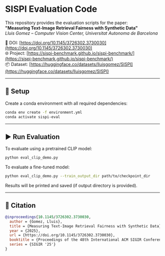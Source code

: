 # SISPI Evaluation Code

This repository provides the evaluation scripts for the paper:  
**"Measuring Text-Image Retrieval Fairness with Synthetic Data"**  
*Lluis Gomez – Computer Vision Center, Universitat Autonoma de Barcelona*

📄 DOI: [https://doi.org/10.1145/3726302.3730030](https://doi.org/10.1145/3726302.3730030)  
🌐 Project: [https://sispi-benchmark.github.io/sispi-benchmark/](https://sispi-benchmark.github.io/sispi-benchmark/)  
📦 Dataset: [https://huggingface.co/datasets/lluisgomez/SISPI](https://huggingface.co/datasets/lluisgomez/SISPI)

---

## 🧪 Setup

Create a conda environment with all required dependencies:

```bash
conda env create -f environment.yml
conda activate sispi-eval
```

---

## ▶️ Run Evaluation

To evaluate using a pretrained CLIP model:

```bash
python eval_clip_demo.py
```

To evaluate a fine-tuned model:

```bash
python eval_clip_demo.py --train_output_dir path/to/checkpoint_dir
```

Results will be printed and saved (if output directory is provided).

---

## 📜 Citation

```bibtex
@inproceedings{10.1145/3726302.3730030,
  author = {Gomez, Lluis},
  title = {Measuring Text-Image Retrieval Fairness with Synthetic Data},
  year = {2025},
  url = {https://doi.org/10.1145/3726302.3730030},
  booktitle = {Proceedings of the 48th International ACM SIGIR Conference on Research and Development in Information Retrieval},
  series = {SIGIR '25'}
}
```
